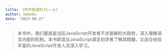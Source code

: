 ```yaml
---
title: 《你不知道的JS——上》
author: kebobo
date: '2023-09-27'
---
```


> 本书中，我们要直面当前JavaScript开发者不求甚解的大趋势，深入理解语言内部的机制。本书即适合JavaScript语言初学者了解其精髓，又适合经验丰富的JavaScript开发人员深入学习。
